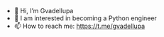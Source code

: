 - 👋 Hi, I’m Gvadellupa
- 👀 I am interested in becoming a Python engineer
- 📫 How to reach me: https://t.me/gvadellupa

<!---
MrShirokow/MrShirokow is a ✨ special ✨ repository because its `README.md` (this file) appears on your GitHub profile.
You can click the Preview link to take a look at your changes.
--->
